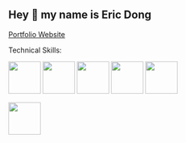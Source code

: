 ## Hey 👋 my name is Eric Dong

[Portfolio Website](https://eric.donger.ca)

Technical Skills:

[<img target="_blank" href="" src="https://github.com/user-attachments/assets/2d5a7f13-4765-49b1-ad0f-02b272144c1f" width="64">](https://www.python.com/)
[<img target="_blank" src="https://github.com/user-attachments/assets/09fcac5b-1151-48e0-9b3d-dfcb73ac5428" width="64">](https://www.javascript.com/)
<img src="" width="64">
<img src="" width="64">
<img src="" width="64">

<img src="" width="64">

<!--
**etdong/etdong** is a ✨ _special_ ✨ repository because its `README.md` (this file) appears on your GitHub profile.

Here are some ideas to get you started:

- 🔭 I’m currently working on ...
- 🌱 I’m currently learning ...
- 👯 I’m looking to collaborate on ...
- 🤔 I’m looking for help with ...
- 💬 Ask me about ...
- 📫 How to reach me: ...
- 😄 Pronouns: ...
- ⚡ Fun fact: ...
-->

